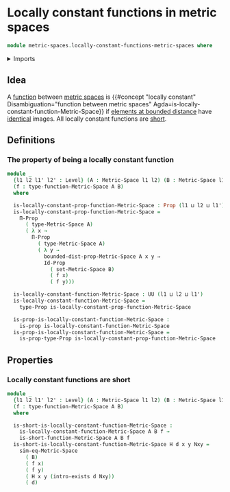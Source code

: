 # Locally constant functions in metric spaces

```agda
module metric-spaces.locally-constant-functions-metric-spaces where
```

<details><summary>Imports</summary>

```agda
open import elementary-number-theory.positive-rational-numbers

open import foundation.action-on-identifications-functions
open import foundation.dependent-pair-types
open import foundation.equivalence-relations
open import foundation.existential-quantification
open import foundation.function-types
open import foundation.functoriality-propositional-truncation
open import foundation.propositional-truncations
open import foundation.propositions
open import foundation.sets
open import foundation.subtypes
open import foundation.universe-levels

open import metric-spaces.elements-at-bounded-distance-metric-spaces
open import metric-spaces.functions-metric-spaces
open import metric-spaces.metric-spaces
open import metric-spaces.short-functions-metric-spaces
```

</details>

## Idea

A [function](metric-spaces.functions-metric-spaces.md) between
[metric spaces](metric-spaces.metric-spaces.md) is
{{#concept "locally constant" Disambiguation="function between metric spaces" Agda=is-locally-constant-function-Metric-Space}}
if
[elements at bounded distance](metric-spaces.elements-at-bounded-distance-metric-spaces.md)
have [identical](foundation.identity-types.md) images. All locally constant
functions are [short](metric-spaces.short-functions-metric-spaces.md).

## Definitions

### The property of being a locally constant function

```agda
module _
  {l1 l2 l1' l2' : Level} (A : Metric-Space l1 l2) (B : Metric-Space l1' l2')
  (f : type-function-Metric-Space A B)
  where

  is-locally-constant-prop-function-Metric-Space : Prop (l1 ⊔ l2 ⊔ l1')
  is-locally-constant-prop-function-Metric-Space =
    Π-Prop
      ( type-Metric-Space A)
      ( λ x →
        Π-Prop
          ( type-Metric-Space A)
          ( λ y →
            bounded-dist-prop-Metric-Space A x y ⇒
            Id-Prop
              ( set-Metric-Space B)
              ( f x)
              ( f y)))

  is-locally-constant-function-Metric-Space : UU (l1 ⊔ l2 ⊔ l1')
  is-locally-constant-function-Metric-Space =
    type-Prop is-locally-constant-prop-function-Metric-Space

  is-prop-is-locally-constant-function-Metric-Space :
    is-prop is-locally-constant-function-Metric-Space
  is-prop-is-locally-constant-function-Metric-Space =
    is-prop-type-Prop is-locally-constant-prop-function-Metric-Space
```

## Properties

### Locally constant functions are short

```agda
module _
  {l1 l2 l1' l2' : Level} (A : Metric-Space l1 l2) (B : Metric-Space l1' l2')
  (f : type-function-Metric-Space A B)
  where

  is-short-is-locally-constant-function-Metric-Space :
    is-locally-constant-function-Metric-Space A B f →
    is-short-function-Metric-Space A B f
  is-short-is-locally-constant-function-Metric-Space H d x y Nxy =
    sim-eq-Metric-Space
      ( B)
      ( f x)
      ( f y)
      ( H x y (intro-exists d Nxy))
      ( d)
```
